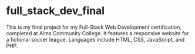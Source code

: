 # full_stack_dev_final
This is my final project for my Full-Stack Web Development certification, completed at Aims Community College. It features a responsive website for a fictional soccer league. Languages include HTML, CSS, JavaScript, and PHP.

